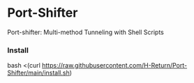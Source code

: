 # Port-Shifter
Port-shifter: Multi-method Tunneling with Shell Scripts

### Install
bash <(curl https://raw.githubusercontent.com/H-Return/Port-Shifter/main/install.sh)
